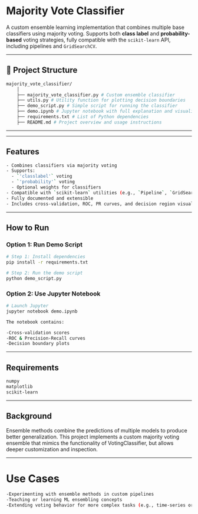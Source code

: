 # Majority Vote Classifier

A custom ensemble learning implementation that combines multiple base classifiers using majority voting. Supports both **class label** and **probability-based** voting strategies, fully compatible with the `scikit-learn` API, including pipelines and `GridSearchCV`.

---

## 📁 Project Structure

```bash
majority_vote_classifier/
    │
    ├── majority_vote_classifier.py # Custom ensemble classifier
    ├── utils.py # Utility function for plotting decision boundaries
    ├── demo_script.py # Simple script for running the classifier
    ├── demo.ipynb # Jupyter notebook with full explanation and visualizations
    ├── requirements.txt # List of Python dependencies
    ├── README.md # Project overview and usage instructions
```

---


---

## Features
```bash
- Combines classifiers via majority voting
- Supports:
  - `'classlabel'` voting
  - `'probability'` voting
  - Optional weights for classifiers
- Compatible with `scikit-learn` utilities (e.g., `Pipeline`, `GridSearchCV`)
- Fully documented and extensible
- Includes cross-validation, ROC, PR curves, and decision region visualizations
```

---

## How to Run

### Option 1: Run Demo Script

```bash
# Step 1: Install dependencies
pip install -r requirements.txt

# Step 2: Run the demo script
python demo_script.py
```

### Option 2: Use Jupyter Notebook

```bash
# Launch Jupyter
jupyter notebook demo.ipynb

The notebook contains:

-Cross-validation scores
-ROC & Precision-Recall curves
-Decision boundary plots

```
---

## Requirements

```bash
numpy
matplotlib
scikit-learn
```

---

## Background

Ensemble methods combine the predictions of multiple models to produce better generalization.
This project implements a custom majority voting ensemble that mimics the functionality of VotingClassifier, but allows deeper customization and inspection.

---

# Use Cases
```bash
-Experimenting with ensemble methods in custom pipelines
-Teaching or learning ML ensembling concepts
-Extending voting behavior for more complex tasks (e.g., time-series or NLP classifiers)
```
